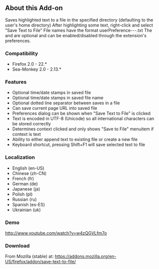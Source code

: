 ## About this Add-on

Saves highlighted text to a file in the specified directory (defaulting to the user's home directory)
After highlighting some text, right-click and select "Save Text to File" File names have the format userPreference--<todaysdate>-<timestamp>.txt The <todaysdate> and <timestamp> are optional and can be enabled/disabled through the extension's preferences.

### Compatibility
- Firefox 2.0 - 22.*
- Sea-Monkey 2.0 - 2.13.* 

### Features
- Optional time/date stamps in saved file
- Optional time/date stamps in saved file name
- Optional dotted line separator between saves in a file
- Can save current page URL into saved file
- Preferences dialog can be shown when "Save Text to File" is clicked
- Text is encoded in UTF-8 (Unicode) so all international characters can be stored correctly
- Determines context clicked and only shows "Save to File" menuitem if context is text
- Ability to either append text to existing file or create a new file
- Keyboard shortcut, pressing Shift+F1 will save selected text to file 

### Localization
- English (en-US)
- Chinese (zh-CN)
- French (fr)
- German (de)
- Japanese (ja)
- Polish (pl)
- Russian (ru)
- Spanish (es-ES)
- Ukrainian (uk)

### Demo
http://www.youtube.com/watch?v=w4zQGVLfm7o

### Download
From Mozilla (stable) at: https://addons.mozilla.org/en-US/firefox/addon/save-text-to-file/ 
